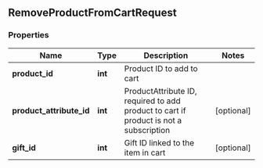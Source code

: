 ## RemoveProductFromCartRequest

### Properties
Name | Type | Description | Notes
------------ | ------------- | ------------- | -------------
**product_id** | **int** | Product ID to add to cart | 
**product_attribute_id** | **int** | ProductAttribute ID, required to add product to cart if product is not a subscription | [optional] 
**gift_id** | **int** | Gift ID linked to the item in cart | [optional] 


